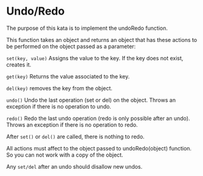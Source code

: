 # Undo/Redo

The purpose of this kata is to implement the undoRedo function.

This function takes an object and returns an object that has these actions to be performed on the object passed as a parameter:

`set(key, value)` Assigns the value to the key. If the key does not exist, creates it.

`get(key)` Returns the value associated to the key.

`del(key)` removes the key from the object.

`undo()` Undo the last operation (set or del) on the object. Throws an exception if there is no operation to undo.

`redo()` Redo the last undo operation (redo is only possible after an undo). Throws an exception if there is no operation to redo.

After `set()` or `del()` are called, there is nothing to redo.

All actions must affect to the object passed to undoRedo(object) function. So you can not work with a copy of the object.

Any `set/del` after an undo should disallow new undos.
